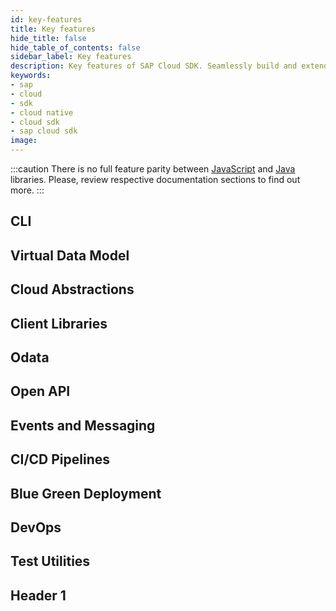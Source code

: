 ```yaml
---
id: key-features
title: Key features
hide_title: false
hide_table_of_contents: false
sidebar_label: Key features
description: Key features of SAP Cloud SDK. Seamlessly build and extend SAP services and applications.
keywords:
- sap
- cloud
- sdk
- cloud native
- cloud sdk
- sap cloud sdk
image:
---
```

:::caution
There is no full feature parity between [JavaScript](../js/features )  and [Java](../java/features ) libraries.
Please, review respective documentation sections to find out more.
:::

## CLI ##

## Virtual Data Model ##

## Cloud Abstractions ##

## Client Libraries ##

## Odata ##

## Open API ##

## Events and Messaging ##

## CI/CD Pipelines ##

## Blue Green Deployment ##

## DevOps ##

## Test Utilities ##

## Header 1 ##
